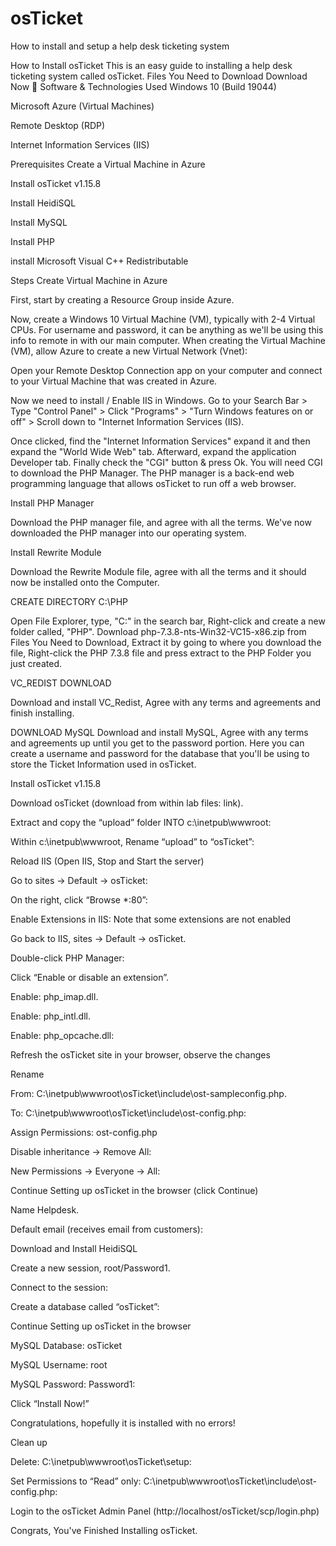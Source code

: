 # osTicket
How to install and setup a help desk ticketing system



How to Install osTicket
This is an easy guide to installing a help desk ticketing system called osTicket.
Files You Need to Download
Download Now 📁
Software & Technologies Used
Windows 10 (Build 19044)

Microsoft Azure (Virtual Machines)

Remote Desktop (RDP)

Internet Information Services (IIS)

Prerequisites
Create a Virtual Machine in Azure

Install osTicket v1.15.8

Install HeidiSQL

Install MySQL

Install PHP

install Microsoft Visual C++ Redistributable

Steps
Create Virtual Machine in Azure

First, start by creating a Resource Group inside Azure.



Now, create a Windows 10 Virtual Machine (VM), typically with 2-4 Virtual CPUs. For username and password, it can be anything as we'll be using this info to remote in with our main computer. When creating the Virtual Machine (VM), allow Azure to create a new Virtual Network (Vnet):





Open your Remote Desktop Connection app on your computer and connect to your Virtual Machine that was created in Azure.





Now we need to install / Enable IIS in Windows. Go to your Search Bar > Type "Control Panel" > Click "Programs" > "Turn Windows features on or off" > Scroll down to "Internet Information Services (IIS).





Once clicked, find the "Internet Information Services" expand it and then expand the "World Wide Web" tab. Afterward, expand the application Developer tab. Finally check the "CGI" button & press Ok. You will need CGI to download the PHP Manager. The PHP manager is a back-end web programming language that allows osTicket to run off a web browser.




Install PHP Manager

Download the PHP manager file, and agree with all the terms. We've now downloaded the PHP manager into our operating system.



Install Rewrite Module

Download the Rewrite Module file, agree with all the terms and it should now be installed onto the Computer.



CREATE DIRECTORY C:\PHP

Open File Explorer, type, "C:\" in the search bar, Right-click and create a new folder called, "PHP". Download php-7.3.8-nts-Win32-VC15-x86.zip from Files You Need to Download, Extract it by going to where you download the file, Right-click the PHP 7.3.8 file and press extract to the PHP Folder you just created.



VC_REDIST DOWNLOAD

Download and install VC_Redist, Agree with any terms and agreements and finish installing.



DOWNLOAD MySQL
Download and install MySQL, Agree with any terms and agreements up until you get to the password portion. Here you can create a username and password for the database that you'll be using to store the Ticket Information used in osTicket.




Install osTicket v1.15.8

Download osTicket (download from within lab files: link).

Extract and copy the “upload” folder INTO c:\inetpub\wwwroot:





Within c:\inetpub\wwwroot, Rename “upload” to “osTicket”:





Reload IIS (Open IIS, Stop and Start the server)

Go to sites -> Default -> osTicket:



On the right, click “Browse *:80”:





Enable Extensions in IIS: Note that some extensions are not enabled

Go back to IIS, sites -> Default -> osTicket.

Double-click PHP Manager:



Click “Enable or disable an extension”.

Enable: php_imap.dll.

Enable: php_intl.dll.

Enable: php_opcache.dll:





Refresh the osTicket site in your browser, observe the changes





Rename

From: C:\inetpub\wwwroot\osTicket\include\ost-sampleconfig.php.

To: C:\inetpub\wwwroot\osTicket\include\ost-config.php:





Assign Permissions: ost-config.php

Disable inheritance -> Remove All:



New Permissions -> Everyone -> All:







Continue Setting up osTicket in the browser (click Continue)

Name Helpdesk.

Default email (receives email from customers):

 



Download and Install HeidiSQL



Create a new session, root/Password1.

Connect to the session:



Create a database called “osTicket”:





Continue Setting up osTicket in the browser

MySQL Database: osTicket

MySQL Username: root

MySQL Password: Password1:



Click “Install Now!”

Congratulations, hopefully it is installed with no errors!





Clean up

Delete: C:\inetpub\wwwroot\osTicket\setup:



Set Permissions to “Read” only: C:\inetpub\wwwroot\osTicket\include\ost-config.php:





Login to the osTicket Admin Panel (http://localhost/osTicket/scp/login.php)





Congrats, You've Finished Installing osTicket.
